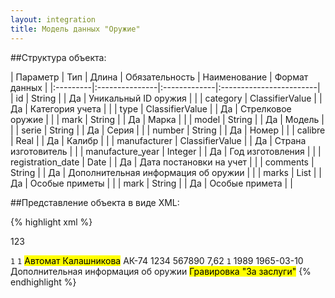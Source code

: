 ```yaml
---
layout: integration
title: Модель данных "Оружие"
---
```


##Структура объекта:

| Параметр | Тип | Длина | Обязательность | Наименование | Формат данных |
|:---------|:---------------|:-------------|:------------------------|
| id | String | | Да | Уникальный ID оружия | |
| category | ClassifierValue | | Да | Категория учета | |
| type | ClassifierValue | | Да | Стрелковое оружие | |
| mark | String | | Да | Марка | |
| model | String | | Да | Модель | |
| serie | String | | Да | Серия | |
| number | String | | Да | Номер | |
| calibre | Real | | Да | Калибр | |
| manufacturer | ClassifierValue | | Да | Страна изготовитель | |
| manufacture_year | Integer | | Да | Год изготовления | |
| registration_date | Date | | Да | Дата постановки на учет | |
| comments | String | | Да | Дополнительная информация об оружии | |
| marks | List | | Да | Особые приметы | |
| mark | String | | Да | Особые примета | |


##Представление объекта в виде XML:

{% highlight xml %}
<arm>
  <!-- Идентификатор во внешней системе -->
  <id>123</id>
  <!-- Категория учета -->
  <category>
    <code>1</code>
    <title>Категория 1</title>
  </category>
  <!-- Вид оружия -->
  <type>
    <code>1</code>
    <title>Стрелковое оружие</title>
  </type>
  <!-- Марка -->
  <mark>Автомат Калашникова</mark>
  <!-- Модель -->
  <model>АК-74</model>
  <!-- Серия -->
  <serie>1234</serie>
  <!-- Номер -->
  <number>567890</number>
  <!-- Калибр -->
  <calibre>7,62</calibre>
  <!-- Страна-изготовитель -->
  <manufacturer>
    <code>1</code>
    <title>РФ</title>
  </manufacturer>
  <!-- Год выпуска -->
  <manufacture_year>1989</manufacture_year>
  <!-- Дата постановки на учет -->
  <registration_date>1965-03-10</registration_date>
  <!-- Дополнительная информация -->
  <comments>Дополнительная информация об оружии</comments>
  <!-- Особые приметы -->
  <marks>
    <mark>Гравировка "За заслуги"</mark>
  </marks>
</arm>
{% endhighlight %}
